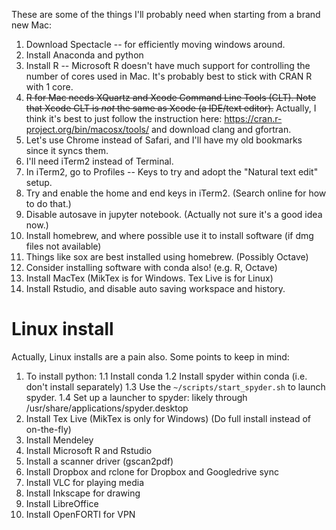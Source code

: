 These are some of the things I'll probably need when starting from a brand new Mac: 
1. Download Spectacle -- for efficiently moving windows around. 
2. Install Anaconda and python 
3. Install R -- Microsoft R doesn't have much support for controlling the number of cores used in Mac. It's probably best to stick with CRAN R with 1 core. 
4. ~~R for Mac needs XQuartz and Xcode Command Line Tools (CLT). Note that Xcode CLT is *not* the same as Xcode (a IDE/text editor).~~
Actually, I think it's best to just follow the instruction here: https://cran.r-project.org/bin/macosx/tools/ and download clang and gfortran. 
5. Let's use Chrome instead of Safari, and I'll have my old bookmarks since it syncs them. 
6. I'll need iTerm2 instead of Terminal. 
7. In iTerm2, go to Profiles -- Keys to try and adopt the "Natural text edit" setup. 
8. Try and enable the home and end keys in iTerm2. (Search online for how to do that.) 
9. Disable autosave in jupyter notebook. (Actually not sure it's a good idea now.)
10. Install homebrew, and where possible use it to install software (if dmg files not available)
11. Things like sox are best installed using homebrew. (Possibly Octave) 
12. Consider installing software with conda also! (e.g. R, Octave)
13. Install MacTex (MikTex is for Windows. Tex Live is for Linux)
14. Install Rstudio, and disable auto saving workspace and history. 

# Linux install 
Actually, Linux installs are a pain also. Some points to keep in mind: 
1. To install python: 
1.1 Install conda
1.2 Install spyder within conda (i.e. don't install separately)
1.3 Use the `~/scripts/start_spyder.sh` to launch spyder. 
1.4 Set up a launcher to spyder: likely through /usr/share/applications/spyder.desktop
2. Install Tex Live (MikTex is only for Windows) (Do full install instead of on-the-fly)
3. Install Mendeley
4. Install Microsoft R and Rstudio
5. Install a scanner driver (gscan2pdf)
6. Install Dropbox and rclone for Dropbox and Googledrive sync
7. Install VLC for playing media
8. Install Inkscape for drawing
9. Install LibreOffice
10. Install OpenFORTI for VPN


